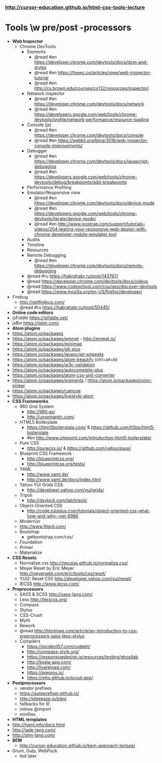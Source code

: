 ### http://cursor-education.github.io/html-css-tools-lecture

# Tools \w pre/post -processors

- **Web Inspector**
  - Chrome DevTools
    - Elements
      - @read #en https://developer.chrome.com/devtools/docs/dom-and-styles
      - @read #en https://thewc.co/articles/view/web-inspector-tutorial
      - @read #en http://cs.brown.edu/courses/cs132/resources/inspector/
    - Network inspector
      - @read #en https://developer.chrome.com/devtools/docs/network
      - @read #en https://developers.google.com/web/tools/chrome-devtools/profile/network-performance/resource-loading
    - Console (js)
      - @read #en https://developer.chrome.com/devtools/docs/console
      - @read #en https://webkit.org/blog/3516/web-inspector-console-improvements/
    - Debugger
      - @read #en https://developer.chrome.com/devtools/docs/javascript-debugging
      - @read #en https://developers.google.com/web/tools/chrome-devtools/debug/breakpoints/add-breakpoints
    - Performance Profiling
    - Emulator/Responsive view
      - @read #en https://developer.chrome.com/devtools/docs/device-mode
      - @read #en https://developers.google.com/web/tools/chrome-devtools/iterate/device-mode/
      - @read #en http://www.joostrap.com/support/tutorials-videos/204-testing-your-responsive-web-design-with-chrome-developer-mobile-emulator-tool
    - Audits
    - Timeline
    - Resources
    - Remote Debugging
      - @read #en https://developer.chrome.com/devtools/docs/remote-debugging
    - @read #ru https://habrahabr.ru/post/143767/
    - @read https://developer.chrome.com/devtools/docs/videos
    - @read https://www.codeschool.com/courses/discover-devtools
    - @read https://www.mozilla.org/en-US/firefox/developer/
 - Firebug
   - http://getfirebug.com/
    - @read #ru https://habrahabr.ru/post/50445/
- **Online code editors**
 - jsFiddle https://jsfiddle.net/
 - jsBin https://jsbin.com/
- **Atom plugins**
 - https://atom.io/packages
 - https://atom.io/packages/emmet - http://emmet.io/
 - https://atom.io/packages/minimap
 - https://atom.io/packages/git-plus
 - https://atom.io/packages/javascript-snippets
 - https://atom.io/packages/atom-beautify (ctrl+alt+b)
 - https://atom.io/packages/w3c-validation
 - https://atom.io/packages/autocomplete-plus
 - https://atom.io/packages/atom-css-unit-converter
 - https://atom.io/packages/pigments / https://atom.io/packages/color-picker
 - https://atom.io/packages/caniuse
 - https://atom.io/packages/livestyle-atom
- **CSS Frameworks**
  - 960 Grid System
    - http://960.gs/
    - http://unsemantic.com/
  - HTML5 Boilerplate
    - https://html5boilerplate.com/ & https://github.com/h5bp/html5-boilerplate
    - #en http://www.sitepoint.com/introduction-html5-boilerplate/
  - Pure CSS
    - http://purecss.io/ & https://github.com/yahoo/pure/
  - Blueprint CSS Framework
    - http://blueprintcss.org/
    - http://blueprintcss.org/tests/
  - YAML
    - http://www.yaml.de/
    - http://www.yaml.de/docs/index.html
  - Yahoo YUI Grids CSS
    - http://developer.yahoo.com/yui/grids/
  - Tripoli
    - http://devkick.com/lab/tripoli/
  - Object-Oriented CSS
    - http://code.tutsplus.com/tutorials/object-oriented-css-what-how-and-why--net-6986
  - Modernizr
  - http://www.fitgrd.com/
  - Bootstrap
    - getbootstrap.com/css/
  - Foundation
  - Primer
  - Materialize
- **CSS Resets**
  - Normalize.css http://necolas.github.io/normalize.css/
  - Meyer Reset by Eric Meyer http://meyerweb.com/eric/tools/css/reset/
  - YUI2: Reset CSS http://developer.yahoo.com/yui/reset/
  - IECSS http://www.iecss.com/
- **Preprocessors**
  - SASS & SCSS http://sass-lang.com/
  - Less http://lesscss.org/
  - Compass
  - Stylus
  - CSS-Crush
  - Myth
  - Rework
  - @read http://htmlmag.com/article/an-introduction-to-css-preprocessors-sass-less-stylus
  - Compilers
     - https://incident57.com/codekit/
     - http://compass-style.org/
     - https://responsivedesign.is/resources/testing/ghostlab
     - http://koala-app.com/
     - http://livereload.com/
     - https://prepros.io/
     - https://mhs.github.io/scout-app/
- **Postprocessors**
  - vendor prefixes
   - https://autoprefixer.github.io/
   - http://pleeease.io/play/
  - fallbacks for IE
  - inlines @import
  - minifies
- **HTML templates**
 - http://haml.info/docs.html
 - http://jade-lang.com/
 - http://slim-lang.com/
- **BEM**
  - http://cursor-education.github.io/bem-approach-lecture/
- Grunt, Gulp, WebPack
  - tbd later
